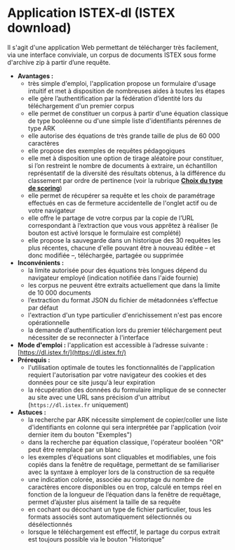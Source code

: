 # Application ISTEX-dl \(ISTEX download\)

Il s'agit d'une application Web permettant de télécharger très facilement, via une interface conviviale, un corpus de documents ISTEX sous forme d'archive zip à partir d’une requête.

* **Avantages :**
  * très simple d'emploi, l'application propose un formulaire d'usage intuitif et met à disposition de nombreuses aides à toutes les étapes
  * elle gère l’authentification par la fédération d’identité lors du téléchargement d'un premier corpus
  * elle permet de constituer un corpus à partir d'une équation classique de type booléenne ou d'une simple liste d'identifiants pérennes de type ARK  
  * elle autorise des équations de très grande taille de plus de 60 000 caractères
  * elle propose des exemples de requêtes pédagogiques
  * elle met à disposition une option de tirage aléatoire pour constituer, si l’on restreint le nombre de documents à extraire, un échantillon représentatif de la diversité des résultats obtenus, à la différence du classement par ordre de pertinence \(voir la rubrique [**Choix du type de scoring**](../../api/results/scoring.md)\)
  * elle permet de récupérer sa requête et les choix de paramétrage effectués en cas de fermeture accidentelle de l'onglet actif ou de votre navigateur 
  * elle offre le partage de votre corpus par la copie de l’URL correspondant à l’extraction que vous vous apprêtez à réaliser \(le bouton est activé lorsque le formulaire est complété\) 
  * elle propose la sauvegarde dans un historique des 30 requêtes les plus récentes, chacune d'elle pouvant être à nouveau éditée – et donc modifiée –, téléchargée, partagée ou supprimée  
* **Inconvénients :**
  * la limite autorisée pour des équations très longues dépend du navigateur employé \(indication notifiée dans l'aide fournie\)
  * les corpus ne peuvent être extraits actuellement que dans la limite de 10 000 documents
  * l’extraction du format JSON du fichier de métadonnées s’effectue par défaut
  * l'extraction d'un type particulier d'enrichissement n'est pas encore opérationnelle
  * la demande d'authentification lors du premier téléchargement peut nécessiter de se reconnecter à l'interface
* **Mode d'emploi :** l'application est accessible à l’adresse suivante : [https://dl.istex.fr/](https://dl.istex.fr/)
* **Prérequis :**
  * l'utilisation optimale de toutes les fonctionnalités de l'application requiert l'autorisation par votre navigateur des cookies et des données pour ce site jusqu'à leur expiration 
  * la récupération des données du formulaire implique de se connecter au site avec une URL sans précision d'un attribut \(`https://dl.istex.fr` uniquement\)
* **Astuces :** 
  * la recherche par ARK nécessite simplement de copier/coller une liste d'identifiants en colonne qui sera interprétée par l'application \(voir dernier item du bouton "Exemples"\)
  * dans la recherche par équation classique, l'opérateur booléen "OR" peut être remplacé par un blanc
  * les exemples d'équations sont cliquables et modifiables, une fois copiés dans la fenêtre de requêtage, permettant de se familiariser avec la syntaxe à employer lors de la construction de sa requête
  * une indication colorée, associée au comptage du nombre de caractères encore disponibles ou en trop, calculé en temps réel en fonction de la longueur de l’équation dans la fenêtre de requêtage, permet d’ajuster plus aisément la taille de sa requête
  * en cochant ou décochant un type de fichier particulier, tous les formats associés sont automatiquement sélectionnés ou désélectionnés
  * lorsque le téléchargement est effectif, le partage du corpus extrait est toujours possible via le bouton "Historique"   





